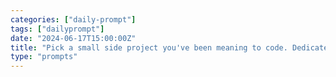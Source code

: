 ```yaml
---
categories: ["daily-prompt"]
tags: ["dailyprompt"]
date: "2024-06-17T15:00:00Z"
title: "Pick a small side project you've been meaning to code. Dedicate a specific amount of time each day to work on it, even if it's just a little bit."
type: "prompts"
---
```

